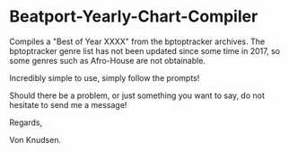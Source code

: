 # Beatport-Yearly-Chart-Compiler
Compiles a "Best of Year XXXX" from the bptoptracker archives.
The bptoptracker genre list has not been updated since some time in 2017, so some genres such as Afro-House are not obtainable.

Incredibly simple to use, simply follow the prompts! 


Should there be a problem, or just something you want to say, do not hesitate to send me a message!

Regards,

Von Knudsen.
